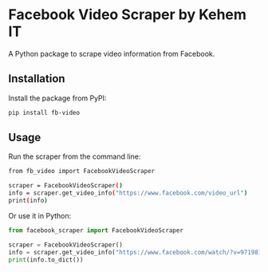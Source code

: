 # Facebook Video Scraper by Kehem IT

A Python package to scrape video information from Facebook.

## Installation

Install the package from PyPI:

```bash
pip install fb-video
```
## Usage
Run the scraper from the command line:

```bash 
from fb_video import FacebookVideoScraper

scraper = FacebookVideoScraper()
info = scraper.get_video_info("https://www.facebook.com/video_url")
print(info)
```
Or use it in Python:

```python
from facebook_scraper import FacebookVideoScraper

scraper = FacebookVideoScraper()
info = scraper.get_video_info("https://www.facebook.com/watch/?v=971981951549911")
print(info.to_dict())
```
